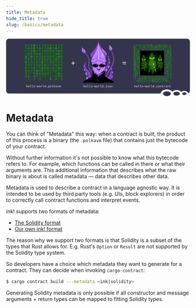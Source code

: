 ```yaml
---
title: Metadata
hide_title: true
slug: /basics/metadata
---
```


![Metadata Title Picture](/img/title/metadata-revive.svg)

# Metadata

You can think of "Metadata" this way: when a contract is built,
the product of this process is a binary (the `.polkavm` file) that 
contains just the bytecode of your contract. 

Without further information it's
not possible to know what this bytecode refers to. For example,
which functions can be called in there or what their arguments
are. This additional information that describes what the raw binary
is about is called metadata — data that describes other data.

Metadata is used to describe a contract in a language agnostic way. It is
intended to be used by third party tools (e.g. UIs, block explorers) in order to correctly
call contract functions and interpret events.

ink! supports two formats of metadata:

* [The Solidity format](./solidity-format.md)
* [Our own ink! format](./ink-format.md)

The reason why we support two formats is that Solidity is a subset of
the types that Rust allows for. E.g. Rust's `Option` or `Result` are
not supported by the Solidity type system.

So developers have a choice which metadata they want to generate for a contract.
They can decide when invoking `cargo-contract`:

```bash
$ cargo contract build ---metadata <ink|solidity>
```

Generating Solidity metadata is only possible if all constructor and message 
arguments + return types can be mapped to fitting Solidity types.
